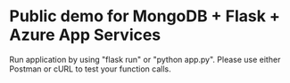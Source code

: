 # Public demo for MongoDB + Flask + Azure App Services

Run application by using "flask run" or "python app.py". 
Please use either Postman or cURL to test your function calls. 
